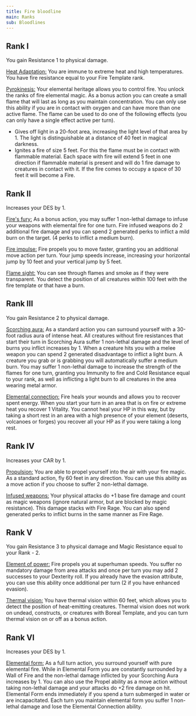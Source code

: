 ```yaml
---
title: Fire bloodline
main: Ranks
sub: Bloodlines
---
```


## Rank I 

You gain Resistance 1 to physical damage. 

<u>Heat Adaptation:</u> You are immune to extreme heat and high temperatures. You have fire resistance equal to your Fire Template rank.

<u>Pyrokinesis:</u> Your elemental heritage allows you to control fire. You unlock the ranks of fire elemental magic. As a bonus action you can create a small flame that will last as long as you maintain concentration. You can only use this ability if you are in contact with oxygen and can have more than one active flame. The flame can be used to do one of the following effects (you can only have a single effect active per turn).

- Gives off light in a 20-foot area, increasing the light level of that area by 1. The light is distinguishable at a distance of 40 feet in magical darkness.
- Ignites a fire of size 5 feet. For this the flame must be in contact with flammable material. Each space with fire will extend 5 feet in one direction if flammable material is present and will do 1 fire damage to creatures in contact with it. If the fire comes to occupy a space of 30 feet it will become a Fire.

## Rank II

Increases your DES by 1.

<u>Fire's fury:</u> As a bonus action, you may suffer 1 non-lethal damage to infuse your weapons with elemental fire for one turn. Fire infused weapons do 2 additional fire damage and you can spend 2 generated perks to inflict a mild burn on the target. (4 perks to inflict a medium burn). 

<u>Fire impulse:</u> Fire propels you to move faster, granting you an additional move action per turn. Your jump speeds increase, increasing your horizontal jump by 10 feet and your vertical jump by 5 feet.

<u>Flame sight:</u> You can see through flames and smoke as if they were transparent. You detect the position of all creatures within 100 feet with the fire template or that have a burn.

## Rank III 

You gain Resistance 2 to physical damage.

<u>Scorching aura:</u> As a standard action you can surround yourself with a 30-foot radius aura of intense heat. All creatures without fire resistances that start their turn in Scorching Aura suffer 1 non-lethal damage and the level of burns you inflict increases by 1. When a creature hits you with a melee weapon you can spend 2 generated disadvantage to inflict a light burn. A creature you grab or is grabbing you will automatically suffer a medium burn. You may suffer 1 non-lethal damage to increase the strength of the flames for one turn, granting you Immunity to fire and Cold Resistance equal to your rank, as well as inflicting a light burn to all creatures in the area wearing metal armor.

<u>Elemental connection:</u> Fire heals your wounds and allows you to recover spent energy. When you start your turn in an area that is on fire or extreme heat you recover 1 Vitality. You cannot heal your HP in this way, but by taking a short rest in an area with a high presence of your element (deserts, volcanoes or forges) you recover all your HP as if you were taking a long rest. 

## Rank IV

Increases your CAR by 1.

<u>Propulsion:</u> You are able to propel yourself into the air with your fire magic. As a standard action, fly 60 feet in any direction. You can use this ability as a move action if you choose to suffer 2 non-lethal damage.

<u>Infused weapons:</u> Your physical attacks do +1 base fire damage and count as magic weapons (ignore natural armor, but are blocked by magic resistance). This damage stacks with Fire Rage. You can also spend generated perks to inflict burns in the same manner as Fire Rage.

## Rank V

You gain Resistance 3 to physical damage and Magic Resistance equal to your Rank - 2. 

<u>Element of power:</u> Fire propels you at superhuman speeds. You suffer no mandatory damage from area attacks and once per turn you may add 2 successes to your Dexterity roll. If you already have the evasion attribute, you can use this ability once additional per turn (2 if you have enhanced evasion). 

<u>Thermal vision:</u> You have thermal vision within 60 feet, which allows you to detect the position of heat-emitting creatures. Thermal vision does not work on undead, constructs, or creatures with Boreal Template, and you can turn thermal vision on or off as a bonus action. 

## Rank VI 

Increases your DES by 1.

<u>Elemental form:</u> As a full turn action, you surround yourself with pure elemental fire. While in Elemental Form you are constantly surrounded by a Wall of Fire and the non-lethal damage inflicted by your Scorching Aura increases by 1. You can also use the Propel ability as a move action without taking non-lethal damage and your attacks do +2 fire damage on hit. Elemental Form ends immediately if you spend a turn submerged in water or are incapacitated. Each turn you maintain elemental form you suffer 1 non-lethal damage and lose the Elemental Connection ability.